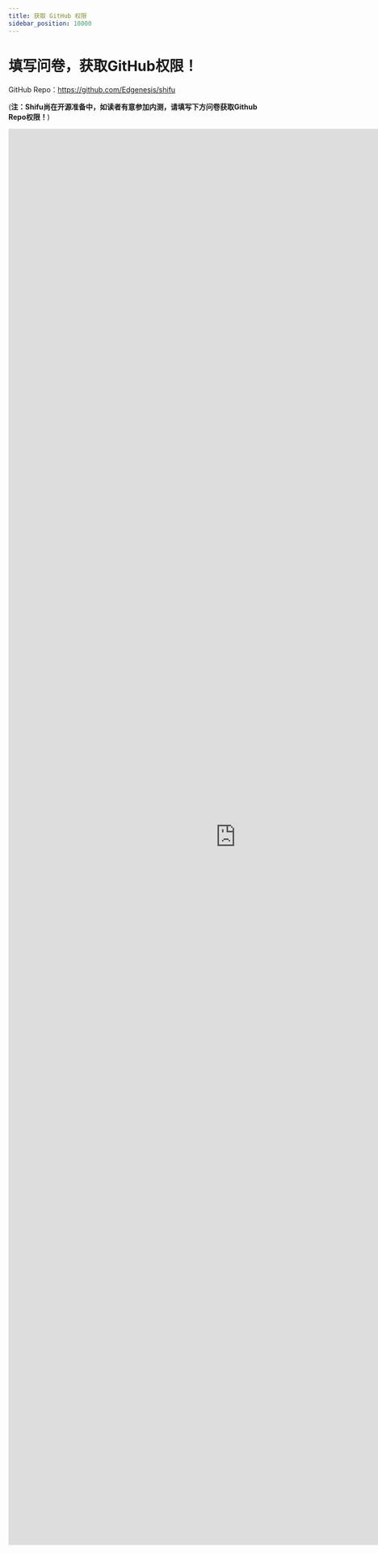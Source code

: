 ```yaml
---
title: 获取 GitHub 权限
sidebar_position: 10000
---
```


# 填写问卷，获取GitHub权限！

GitHub Repo：<https://github.com/Edgenesis/shifu>

(**注：Shifu尚在开源准备中，如读者有意参加内测，请填写下方问卷获取Github Repo权限！**) 

<iframe height="2800" width="900" src="https://wj.qq.com/s2/10467370/d9ac/" frameborder="0" allowfullscreen sandbox="allow-same-origin allow-scripts allow-modals allow-downloads allow-forms allow-popups"></iframe>
